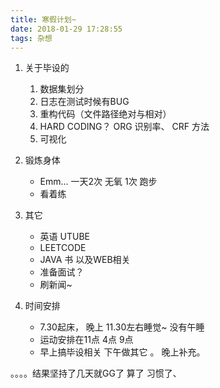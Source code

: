 ```yaml
---
title: 寒假计划~
date: 2018-01-29 17:28:55
tags: 杂想
---
```


1. 关于毕设的
    1. 数据集划分
    2. 日志在测试时候有BUG
    3. 重构代码（文件路径绝对与相对） 
    4. HARD CODING？ ORG 识别率、 CRF 方法
    5. 可视化

2. 锻炼身体
    -  Emm... 一天2次 无氧 1次 跑步
    -  看着练

3. 其它
    -  英语 UTUBE
    -  LEETCODE 
    -  JAVA 书 以及WEB相关
    -  准备面试？
    -  刷新闻~

4. 时间安排
    -  7.30起床， 晚上 11.30左右睡觉~ 没有午睡
    -  运动安排在11点 4点 9点
    -  早上搞毕设相关 下午做其它 。 晚上补充。


。。。。结果坚持了几天就GG了 
算了 习惯了、
